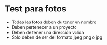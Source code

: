 # Test para fotos

* Todas las fotos deben de tener un nombre
* Deben pertenecer a un proyecto
* Deben de tener una dirección válida
* Solo deben de ser del formato jpeg png o jpg
